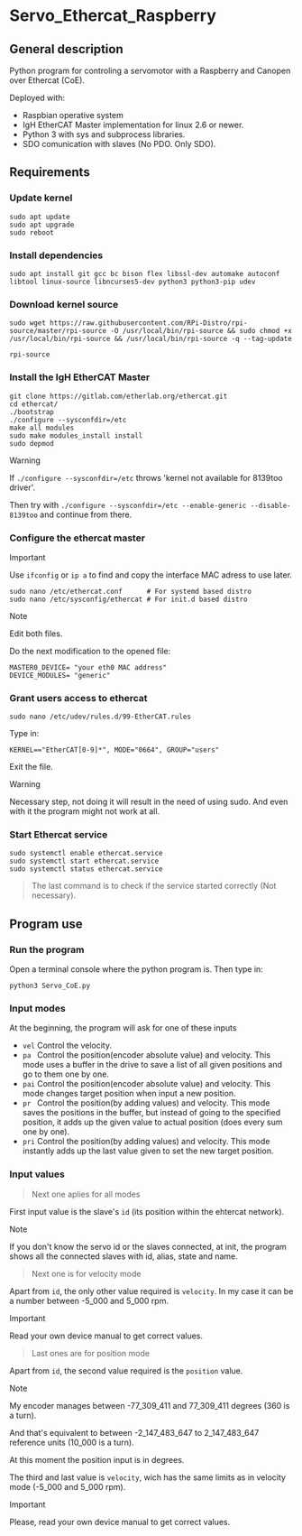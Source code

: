 # Servo_Ethercat_Raspberry
## General description
Python program for controling a servomotor with a Raspberry and Canopen over Ethercat (CoE).

Deployed with:
+ Raspbian operative system
+ IgH EtherCAT Master implementation for linux 2.6 or newer.
+ Python 3 with sys and subprocess libraries.
+ SDO comunication with slaves (No PDO. Only SDO).

## Requirements
### Update kernel
```shell
sudo apt update
sudo apt upgrade
sudo reboot
```

### Install dependencies
```shell
sudo apt install git gcc bc bison flex libssl-dev automake autoconf libtool linux-source libncurses5-dev python3 python3-pip udev
```

### Download kernel source
```shell
sudo wget https://raw.githubusercontent.com/RPi-Distro/rpi-source/master/rpi-source -O /usr/local/bin/rpi-source && sudo chmod +x /usr/local/bin/rpi-source && /usr/local/bin/rpi-source -q --tag-update

rpi-source
```

### Install the IgH EtherCAT Master
```shell
git clone https://gitlab.com/etherlab.org/ethercat.git
cd ethercat/ 
./bootstrap 
./configure --sysconfdir=/etc
make all modules
sudo make modules_install install
sudo depmod
```

> [!WARNING]
> If ```./configure --sysconfdir=/etc``` throws 'kernel not available for 8139too driver'.
>
> Then try with ```./configure --sysconfdir=/etc --enable-generic --disable-8139too``` and continue from there.

### Configure the ethercat master
> [!IMPORTANT]
> Use `ifconfig` or `ip a` to find and copy the interface MAC adress to use later.
```shell
sudo nano /etc/ethercat.conf      # For systemd based distro
sudo nano /etc/sysconfig/ethercat # For init.d based distro
```
> [!NOTE]
> Edit both files.

Do the next modification to the opened file:
```
MASTER0_DEVICE= "your eth0 MAC address"
DEVICE_MODULES= "generic"
```

### Grant users access to ethercat
```shell
sudo nano /etc/udev/rules.d/99-EtherCAT.rules
```
Type in: 
```
KERNEL=="EtherCAT[0-9]*", MODE="0664", GROUP="users"
```
Exit the file.
> [!WARNING]
> Necessary step, not doing it will result in the need of using sudo.
> And even with it the program might not work at all.

### Start Ethercat service  
```shell
sudo systemctl enable ethercat.service
sudo systemctl start ethercat.service
sudo systemctl status ethercat.service
```
> The last command is to check if the service started correctly (Not necessary).

## Program use
### Run the program
Open a terminal console where the python program is.
Then type in:
```shell
python3 Servo_CoE.py
```

### Input modes
At the beginning, the program will ask for one of these inputs
+ `vel` Control the velocity.
+ `pa ` Control the position(encoder absolute value) and velocity. This mode uses a buffer in the drive to save a list of all given positions and go to them one by one.
+ `pai` Control the position(encoder absolute value) and velocity. This mode changes target position when input a new position.
+ `pr ` Control the position(by adding values) and velocity. This mode saves the positions in the buffer, but instead of going to the specified position, it adds up the given value to actual position (does every sum one by one).
+ `pri` Control the position(by adding values) and velocity. This mode instantly adds up the last value given to set the new target position.

### Input values
> Next one aplies for all modes

First input value is the slave's `id` (its position within the ehtercat network).
> [!NOTE]
> If you don't know the servo id or the slaves connected, at init, the program shows all the connected slaves with id, alias, state and name.

> Next one is for velocity mode

Apart from `id`, the only other value required is `velocity`. In my case it can be a number between -5_000 and 5_000 rpm.
> [!IMPORTANT]
> Read your own device manual to get correct values.

> Last ones are for position mode

Apart from `id`, the second value required is the `position` value.
> [!NOTE]
> My encoder manages between -77_309_411 and 77_309_411 degrees (360 is a turn).
> 
> And that's equivalent to between -2_147_483_647 to 2_147_483_647 reference units (10_000 is a turn).
>
> At this moment the position input is in degrees.

The third and last value is `velocity`, wich has the same limits as in velocity mode (-5_000 and 5_000 rpm).
> [!IMPORTANT]
> Please, read your own device manual to get correct values.
